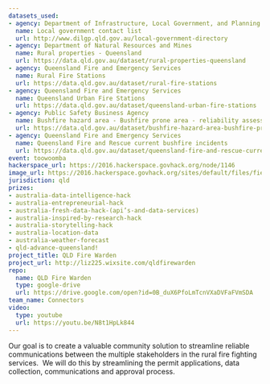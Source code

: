 ```yaml
---
datasets_used:
- agency: Department of Infrastructure, Local Government, and Planning
  name: Local government contact list
  url: http://www.dilgp.qld.gov.au/local-government-directory
- agency: Department of Natural Resources and Mines
  name: Rural properties - Queensland
  url: https://data.qld.gov.au/dataset/rural-properties-queensland
- agency: Queensland Fire and Emergency Services
  name: Rural Fire Stations
  url: https://data.qld.gov.au/dataset/rural-fire-stations
- agency: Queensland Fire and Emergency Services
  name: Queensland Urban Fire Stations
  url: https://data.qld.gov.au/dataset/queensland-urban-fire-stations
- agency: Public Safety Business Agency
  name: Bushfire hazard area - Bushfire prone area - reliability assessment - Queensland
  url: https://data.qld.gov.au/dataset/bushfire-hazard-area-bushfire-prone-area-reliability-assessment-queensland
- agency: Queensland Fire and Emergency Services
  name: Queensland Fire and Rescue current bushfire incidents
  url: https://data.qld.gov.au/dataset/queensland-fire-and-rescue-current-bushfire-incidents
event: toowoomba
hackerspace_url: https://2016.hackerspace.govhack.org/node/1146
image_url: https://2016.hackerspace.govhack.org/sites/default/files/field/image/agol_fire_app_flame.jpg
jurisdiction: qld
prizes:
- australia-data-intelligence-hack
- australia-entrepreneurial-hack
- australia-fresh-data-hack-(api’s-and-data-services)
- australia-inspired-by-research-hack
- australia-storytelling-hack
- australia-location-data
- australia-weather-forecast
- qld-advance-queensland!
project_title: QLD Fire Warden
project_url: http://liz225.wixsite.com/qldfirewarden
repo:
  name: QLD Fire Warden
  type: google-drive
  url: https://drive.google.com/open?id=0B_duX6PfoLmTcnVXaDVFaFVmSDA
team_name: Connectors
video:
  type: youtube
  url: https://youtu.be/N8t1HpLk844
---
```


Our goal is to create a valuable community solution to streamline reliable communications between the multiple stakeholders in the rural fire fighting services.  We will do this by streamlining the permit applications, data collection, communications and approval process.
